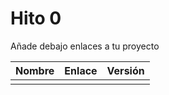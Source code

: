# Hito 0

Añade debajo enlaces a tu proyecto

| Nombre | Enlace | Versión |
|--------|--------|---------|
|        |        |         |
